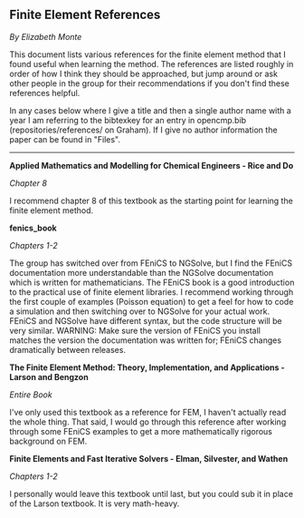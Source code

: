 ## Finite Element References

*By Elizabeth Monte*



This document lists various references for the finite element method that I found useful when learning the method. The references are listed roughly in order of how I think they should be approached, but jump around or ask other people in the group for their recommendations if you don't find these references helpful.



In any cases below where I give a title and then a single author name with a year I am referring to the bibtexkey for an entry in opencmp.bib (repositories/references/ on Graham). If I give no author information the paper can be found in "Files".



****



**Applied Mathematics and Modelling for Chemical Engineers - Rice and Do**

*Chapter 8*

I recommend chapter 8 of this textbook as the starting point for learning the finite element method.



**fenics_book**

*Chapters 1-2*

The group has switched over from FEniCS to NGSolve, but I find the FEniCS documentation more understandable than the NGSolve documentation which is written for mathematicians. The FEniCS book is a good introduction to the practical use of finite element libraries. I recommend working through the first couple of examples (Poisson equation) to get a feel for how to code a simulation and then switching over to NGSolve for your actual work. FEniCS and NGSolve have different syntax, but the code structure will be very similar. WARNING: Make sure the version of FEniCS you install matches the version the documentation was written for; FEniCS changes dramatically between releases.



**The Finite Element Method: Theory, Implementation, and Applications - Larson and Bengzon**

*Entire Book*

I've only used this textbook as a reference for FEM, I haven't actually read the whole thing. That said, I would go through this reference after working through some FEniCS examples to get a more mathematically rigorous background on FEM.



**Finite Elements and Fast Iterative Solvers - Elman, Silvester, and Wathen**

*Chapters 1-2*

I personally would leave this textbook until last, but you could sub it in place of the Larson textbook. It is very math-heavy.